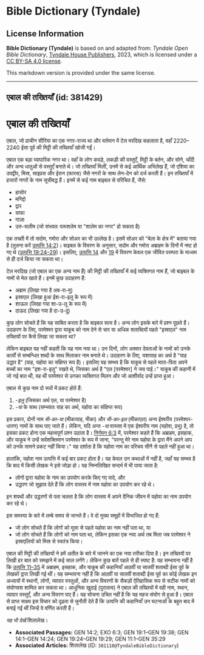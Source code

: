# Bible Dictionary (Tyndale)

## License Information

**Bible Dictionary (Tyndale)** is based on and adapted from: _Tyndale Open Bible Dictionary_, [Tyndale House Publishers](https://tyndaleopenresources.com/), 2023, which is licensed under a [CC BY-SA 4.0 license](https://creativecommons.org/licenses/by-sa/4.0/legalcode.en).

This markdown version is provided under the same license.



--------------------------------

## एबाल की तख्तियाँ (id: 381429)

एबाल की तख्तियाँ
================

एबाल, जो प्राचीन सीरिया का एक नगर\-राज्य था और वर्तमान में टेल मरदिख कहलाता है, वहाँ 2220–2240 ईसा पूर्व की मिट्टी की तख्तियाँ खोजी गईं।

एबाल एक बड़ा व्यापारिक नगर था। वहाँ के लोग कपड़े, लकड़ी की वस्तुएँ, मिट्टी के बर्तन, और सोने, चाँदी और अन्य धातुओं से वस्तुएँ बनाते थे। जो तख्तियाँ मिलीं, उनमें से कई आर्थिक अभिलेख हैं, जो एशिया का उपद्वीप, मिस्र, साइप्रस और ईरान (फारस) जैसे नगरों के साथ लेन\-देन को दर्ज करती हैं। इन तख्तियाँ में हजारों नगरों के नाम सूचीबद्ध हैं। इनमें से कई नाम बाइबल से परिचित हैं, जैसे:

* हासोर
* मगिद्दो
* द्वार
* याफा
* गाज़ा
* उरु\-सलीम (जो संभवतः यरूशलेम या "शालेम का नगर" हो सकता है)

एक तख्ती में तो सदोम, गमोरा और सोअर का भी उल्लेख है। इसमें सोअर को "बेला के क्षेत्र में" बताया गया है (तुलना करें [उत्पत्ति 14:2](https://ref.ly/Gen14:2))। बाइबल के विवरण के अनुसार, सदोम और गमोरा अब्राहम के दिनों में नष्ट हो गए थे ([उत्पत्ति 19:24–29](https://ref.ly/Gen19:24-Gen19:29))। इसलिए, [उत्पत्ति 14](https://ref.ly/Gen14:1-Gen14:24) और [19](https://ref.ly/Gen19:1-Gen19:38) में विवरण केवल एक जीवित परम्परा के माध्यम से ही दर्ज किया जा सकता था।

टेल मरदिख (जो एबाल का एक अन्य नाम हैं) की मिट्टी की तख्तियाँ में कई व्यक्तिगत नाम हैं, जो बाइबल के नामों से मेल खाते हैं। इनमें कुछ उदाहरण हैं:

* अब्राम (लिखा गया है अब\-रा\-मु)
* इस्राएल (लिखा हुआ ईश\-रा\-इलु के रूप में)
* शाऊल (लिखा गया शा\-उ\-लू के रूप में)
* दाऊद (लिखा गया है दा\-उ\-दु)

कुछ लोग सोचते हैं कि यह साबित करता है कि बाइबल सत्य है। अन्य लोग इसके बारे में प्रश्न पूछते हैं। उदाहरण के लिए, परमेश्वर द्वारा याकूब को नाम देने से चार या अधिक शताब्दियों पहले "इस्राएल" नाम तख्तियों पर कैसे लिखा जा सकता था?

लेकिन बाइबल यह नहीं कहती कि यह नाम नया था। उन दिनों, लोग अक्सर देवताओं के नामों को उनके कार्यों से सम्बन्धित शब्दों के साथ मिलाकर नाम बनाते थे। उदाहरण के लिए, यशायाह का अर्थ है "याह उद्धार है" (याह, यहोवा का संक्षिप्त रूप है)। इसलिए यह सम्भव है कि याकूब से पहले माता\-पिता अपने बच्चों का नाम "इश\-रा\-इलु" रखते थे, जिसका अर्थ है "एल \[परमेश्वर] ने जय पाई।" याकूब की कहानी में जो नई बात थी, वह थी परमेश्वर से उनका व्यक्तिगत मिलन और जो आशीर्वाद उन्हें प्राप्त हुआ।

एबाल से कुछ नाम दो रूपों में प्रकट होते हैं:

1. \-*इलु* (जिसका अर्थ एल, या परमेश्वर है)
2. *\-या* के साथ (सम्भवतः याह का अर्थ, यहोवा का संक्षिप्त रूप)

इस प्रकार, दोनों नाम *मी\-का\-या* (मीकायाह, मीका) और *मी\-का\-इल* (मीकाएल) अन्य ईश्वरीय (परमेश्वर\-धारण) नामों के साथ पाए जाते हैं। लेकिन, यदि अन्त *\-या* वास्तव में एक ईश्वरीय नाम (यहोवा, प्रभु) है, तो इसका प्रकट होना एक महत्वपूर्ण प्रश्न उठाता है। [निर्गमन 6:3](https://ref.ly/Exod6:3) में, परमेश्वर कहते हैं कि अब्राहम, इसहाक, और याकूब ने उन्हें सर्वशक्तिमान परमेश्वर के रूप में जाना, "परन्तु मेरे नाम यहोवा के द्वारा मैंने अपने आप को उनके सामने प्रकट नहीं किया।" यह दर्शाता है कि यहोवा नाम का परिचय सीनै से पहले नहीं हुआ था।

हालांकि, यहोवा नाम उत्पत्ति में कई बार प्रकट होता है। यह केवल उन कथाओं में नहीं है, जहाँ यह सम्भव है कि बाद में किसी लेखक ने इसे जोड़ा हो। यह निम्नलिखित सन्दर्भ में भी पाया जाता है:

* लोगों द्वारा यहोवा के नाम का उपयोग करके किए गए वादे, और
* उद्धरण जो सुझाव देते हैं कि लोग वास्तव में नाम यहोवा का उपयोग कर रहे थे।

इन शपथों और उद्धरणों से पता चलता है कि लोग वास्तव में अपने दैनिक जीवन में यहोवा का नाम उपयोग कर रहे थे।

इस समस्या के बारे में लम्बे समय से जानते हैं। वे दो मुख्य समूहों में विभाजित हो गए हैं:

* जो लोग सोचते हैं कि लोगों को मूसा से पहले यहोवा का नाम नहीं पता था, या
* जो लोग सोचते हैं कि लोगों को नाम पता था, लेकिन इसका एक नया अर्थ तब मिला जब परमेश्वर ने इस्राएलियों को मिस्र से स्वतंत्र किया।

एबाल की मिट्टी की तख्तियों ने हमें अतीत के बारे में जानने का एक नया तरीका दिया है। इन तख्तियों पर लिखी हर बात को समझने में कई साल लगेंगे। लेकिन कुछ बातें पहले से ही स्पष्ट हैं: यह सम्भावना नहीं है कि [उत्पत्ति 11–35](https://ref.ly/Gen11:1-Gen35:29) में अब्राहम, इसहाक, और याकूब की कहानियाँ आठवीं या सातवीं शताब्दी ईसा पूर्व के लेखकों द्वारा लिखी गई थीं। यह सम्भावना नहीं है कि आठवीं या सातवीं शताब्दी ईसा पूर्व का कोई लेखक इन अध्यायों में स्थानों, लोगों, व्यापार वस्तुओं, और अन्य विवरणों के सैकड़ों ऐतिहासिक रूप से सटीक नामों को संयोगवश शामिल कर सकता था। आधुनिक खुदाई (पुरातत्व) ने एबाल की तख्तियों में वही नाम, स्थान, व्यापार वस्तुएँ, और अन्य विवरण पाए हैं। यह सोचना उचित नहीं है कि यह महज संयोग से हुआ है। एबाल से प्राप्त साक्ष्य इस विचार को दृढ़ता से चुनौती देते हैं कि उत्पत्ति की कहानियाँ उन घटनाओं के बहुत बाद में बनाई गई थीं जिन्हें वे वर्णित करती हैं।

*यह भी देखें* शिलालेख।

* **Associated Passages:** GEN 14:2; EXO 6:3; GEN 19:1–GEN 19:38; GEN 14:1–GEN 14:24; GEN 19:24–GEN 19:29; GEN 11:1–GEN 35:29
* **Associated Articles:** शिलालेख (ID: `381110@TyndaleBibleDictionary`)

